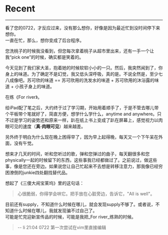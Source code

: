 # Recent

------

看了您的0722，才反应过来，没有那么想你，好像是因为最近忙到没时间停下来想你。  
一直在忙，那么，想你变成了后台程序。

您洗桃子的时候我没看到，但您每次拿着桃子从超市里出来，还有一手一个让我“pick one”的时候，确实都是笑着的。  

今天见到了我们家大圣，抱着她的时候软软小小的一只。然后，我突然闻到了，你身上的味道。为了确定不是幻觉，我又低头深呼吸，真的是。不说全然是，至少七八成像吧。苏可欣的味道 == 苏可欣用的洗发水的味道 + 苏可欣用的沐浴露的味道 + 小孩子身上的味道。  

在练《For river》。  

给iPad配了笔之后，大约终于过了学习期，开始用着顺手了，于是不管去哪儿带个平板带个笔就好了，简直方便，想学什么学什么，anytime and anywhere。只不过是学习的姿势还和原来一样，趴在纸上书上变成了趴在屏幕上，感觉视力以肉眼可见的速度（**真·肉眼可见**）越来越差。  

另外终于明白为什么现在晚上困得早了，因为早上起得晚，每天又一个下午呆在外面，没有午觉。  

想来才几天的时间，听和您听过的歌，弹和您弹过的曲子，每天翻很多和您physically一起的时候留下的东西，这些事我已经都做过了。之前说过，做这些事，像是您还在旁边。如果说您让自己忙起来不去想是转移注意力，那我像已经穷困潦倒的junkie四处翻找替代品。  

想起了《三傻大闹宝莱坞》里的这句话：  
> 心很脆弱，你得学会哄它。把手放在心脏旁边，告诉它，"All is well"。  

目前还有supply，不知道什么时候在哪儿，就会发现supply不够了。或者说，不知道什么时候在哪儿，我就发现骗不过自己了。  
可能是忙完迎新宣传品的时候，可能是我把_For river_练熟的时候。


> -- li 21:04 0722 第一次尝试在vim里直接编辑
